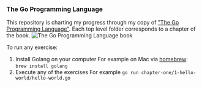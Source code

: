 ### The Go Programming Language
This repository is charting my progress through my copy of ["The Go Programming Language"](https://www.amazon.com/Programming-Language-Addison-Wesley-Professional-Computing/dp/0134190440).  Each top level folder corresponds to a chapter of the book.
![The Go Programming Language book](https://paika.tech/assets/golang-book.jpg)


To run any exercise:
1.  Install Golang on your computer
For example on Mac via [homebrew](https://brew.sh/):
`brew install golang`
2.  Execute any of the exercises
For example `go run chapter-one/1-hello-world/hello-world.go`
